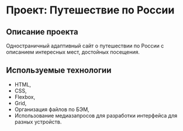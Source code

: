 # Проект: Путешествие по России

## Описание проекта
Одностраничный адаптивный сайт о путешествии по России с описанием интересных мест, достойных посещения.

## Используемые технологии
* HTML,
* CSS,
* Flexbox,
* Grid,
* Организация файлов по БЭМ,
* Использование медиазапросов для разработки интерфейса для разных устройств.